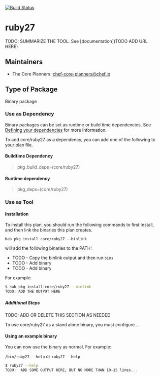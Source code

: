 [![Build Status](https://dev.azure.com/chefcorp-partnerengineering/Chef%20Base%20Plans/_apis/build/status/chef-base-plans.ruby27?branchName=master)](https://dev.azure.com/chefcorp-partnerengineering/Chef%20Base%20Plans/_build/latest?definitionId=281&branchName=master)

# ruby27

TODO: SUMMARIZE THE TOOL.  See [documentation](TODO ADD URL HERE)

## Maintainers

* The Core Planners: <chef-core-planners@chef.io>

## Type of Package

Binary package

### Use as Dependency

Binary packages can be set as runtime or build time dependencies. See [Defining your dependencies](https://www.habitat.sh/docs/developing-packages/developing-packages/#sts=Define%20Your%20Dependencies) for more information.

To add core/ruby27 as a dependency, you can add one of the following to your plan file.

#### Buildtime Dependency

> pkg_build_deps=(core/ruby27)

#### Runtime dependency

> pkg_deps=(core/ruby27)

### Use as Tool

#### Installation

To install this plan, you should run the following commands to first install, and then link the binaries this plan creates.

``hab pkg install core/ruby27 --binlink``

will add the following binaries to the PATH:

* TODO - Copy the binlink output and then run ``bins``
* TODO - Add binary
* TODO - Add binary

For example:

```bash
$ hab pkg install core/ruby27 --binlink
TODO: ADD THE OUTPUT HERE
```

##### Additional Steps

TODO: ADD OR DELETE THIS SECTION AS NEEDED

To use core/ruby27 as a stand alone binary, you must configure ...

#### Using an example binary

You can now use the binary as normal.  For example:

``/bin/ruby27 --help`` or ``ruby27 --help``

```bash
$ ruby27 --help
TODO:  ADD SOME OUTPUT HERE, BUT NO MORE THAN 10-15 lines...
```

